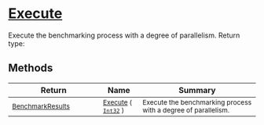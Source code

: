# [Execute](./VerifierBenchmark-100663383.md)

Execute the benchmarking process with a degree of parallelism.
Return type:
## Methods

| Return | Name | Summary | 
| --- | --- | --- | 
| <sub>[BenchmarkResults](./../BenchmarkResults.md)</sub><img width=200/>| <sub>[Execute](./VerifierBenchmark-100663383.md) ( [`Int32`](https://docs.microsoft.com/en-us/dotnet/api/System.Int32) )</sub>| <sub>Execute the benchmarking process with a degree of parallelism.</sub><img width=200/>| <br>


